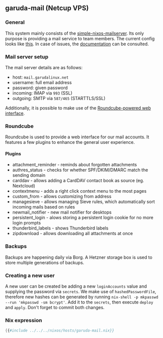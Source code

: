 ## garuda-mail (Netcup VPS)

### General

This system mainly consists of the [simple-nixos-mailserver](https://gitlab.com/simple-nixos-mailserver/nixos-mailserver).
Its only purpose is providing a mail service to team members.
The current config looks like [this](https://gitlab.com/garuda-linux/infra-nix/-/blob/main/nixos/hosts/garuda-mail.nix?ref_type=heads#L47).
In case of issues, the [documentation](https://nixos-mailserver.readthedocs.io/en/latest/) can be consulted.

### Mail server setup

The mail server details are as follows:

- host: `mail.garudalinux.net`
- username: full email address
- password: given password
- incoming: IMAP via `993` (SSL)
- outgoing: SMTP via `587/465` (STARTTLS/SSL)

Additionally, it is possible to make use of the [Roundcube-powered web interface](https://mail.garudalinux.net).

### Roundcube

Roundcube is used to provide a web interface for our mail accounts.
It features a few plugins to enhance the general user experience.

#### Plugins

- attachment_reminder - reminds about forgotten attachments
- authres_status - checks for whether SPF/DKIM/DMARC match the sending domain
- carddav - allows adding a CardDAV contact book as source (eg. Nextcloud)
- contextmenu - adds a right click context menu to the most pages
- custom_from - allows customizing from address
- managesieve - allows managing Sieve rules, which automatically sort incoming mails based on rules
- newmail_notifier - new mail notifier for desktops
- persistent_login - alows storing a persistent login cookie for no more login prompts
- thunderbird_labels - shows Thunderbird labels
- zipdownload - allows downloading all attachments at once

### Backups

Backups are happening daily via Borg. A Hetzner storage box is used to store multiple generations of backups.

### Creating a new user

A new user can be created be adding a new `loginAccounts` value and supplying the password via `secrets`.
We make use of `hashedPasswordFile`, therefore new hashes can be generated by running `nix-shell -p mkpasswd --run 'mkpasswd -sm bcrypt'`. Add it to the `secrets`, then execute `deploy` and `apply`.
Don't forget to commit both changes.

### Nix expression

```nix
{{#include ../../../nixos/hosts/garuda-mail.nix}}
```
